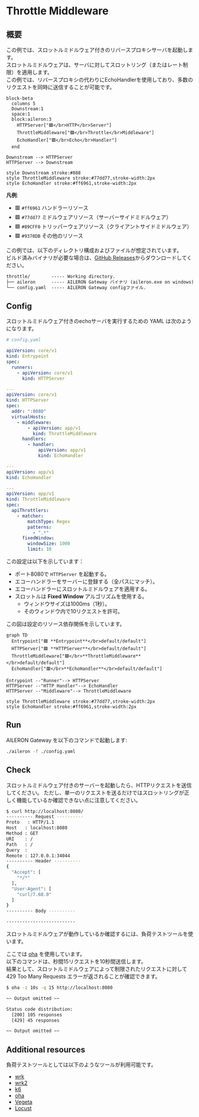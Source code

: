 # Throttle Middleware

## 概要

この例では、スロットルミドルウェア付きのリバースプロキシサーバを起動します。  
スロットルミドルウェアは、サーバに対してスロットリング（またはレート制限）を適用します。  
この例では、リバースプロキシの代わりにEchoHandlerを使用しており、多数のリクエストを同時に送信することが可能です。

```mermaid
block-beta
  columns 5
  Downstream:1
  space:1
  block:aileron:3
    HTTPServer["🟪</br>HTTP</br>Server"]
    ThrottleMiddleware["🟩</br>Throttle</br>Middleware"]
    EchoHandler["🟥</br>Echo</br>Handler"]
  end

Downstream --> HTTPServer
HTTPServer --> Downstream

style Downstream stroke:#888
style ThrottleMiddleware stroke:#77dd77,stroke-width:2px
style EchoHandler stroke:#ff6961,stroke-width:2px
```

**凡例**:

- 🟥 `#ff6961` ハンドラーリソース  
- 🟩 `#77dd77` ミドルウェアリソース（サーバーサイドミドルウェア）  
- 🟦 `#89CFF0` トリッパーウェアリソース（クライアントサイドミドルウェア）  
- 🟪 `#9370DB` その他のリソース  

この例では、以下のディレクトリ構成およびファイルが想定されています。  
ビルド済みバイナリが必要な場合は、[GitHub Releases](https://github.com/aileron-gateway/aileron-gateway/releases)からダウンロードしてください。

```txt
throttle/        ----- Working directory.
├── aileron      ----- AILERON Gateway バイナリ (aileron.exe on windows).
└── config.yaml  ----- AILERON Gateway configファイル.
```

## Config

スロットルミドルウェア付きのechoサーバを実行するための YAML は次のようになります。

```yaml
# config.yaml

apiVersion: core/v1
kind: Entrypoint
spec:
  runners:
    - apiVersion: core/v1
      kind: HTTPServer

---
apiVersion: core/v1
kind: HTTPServer
spec:
  addr: ":8080"
  virtualHosts:
    - middleware:
        - apiVersion: app/v1
          kind: ThrottleMiddleware
      handlers:
        - handler:
            apiVersion: app/v1
            kind: EchoHandler

---
apiVersion: app/v1
kind: EchoHandler

---
apiVersion: app/v1
kind: ThrottleMiddleware
spec:
  apiThrottlers:
    - matcher:
        matchType: Regex
        patterns:
          - ".*"
      fixedWindow:
        windowSize: 1000
        limit: 10
```

この設定は以下を示しています：

- ポート8080で `HTTPServer` を起動する。
- エコーハンドラーをサーバーに登録する（全パスにマッチ）。
- エコーハンドラーにスロットルミドルウェアを適用する。
- スロットルは **Fixed Window** アルゴリズムを使用する。
  - ウィンドウサイズは1000ms（1秒）。
  - そのウィンドウ内で10リクエストを許可。

この図は設定のリソース依存関係を示しています。

```mermaid
graph TD
  Entrypoint["🟪 **Entrypoint**</br>default/default"]
  HTTPServer["🟪 **HTTPServer**</br>default/default"]
  ThrottleMiddleware["🟩</br>**ThrottleMiddleware**</br>default/default"]
  EchoHandler["🟥</br>**EchoHandler**</br>default/default"]

Entrypoint --"Runner"--> HTTPServer
HTTPServer --"HTTP Handler"--> EchoHandler
HTTPServer --"Middleware"--> ThrottleMiddleware

style ThrottleMiddleware stroke:#77dd77,stroke-width:2px
style EchoHandler stroke:#ff6961,stroke-width:2px
```

## Run

AILERON Gateway を以下のコマンドで起動します:

```bash
./aileron -f ./config.yaml
```

## Check

スロットルミドルウェア付きのサーバーを起動したら、HTTPリクエストを送信してください。
ただし、単一のリクエストを送るだけではスロットリングが正しく機能しているか確認できない点に注意してください。

```bash
$ curl http://localhost:8080/
---------- Request ----------
Proto   : HTTP/1.1
Host   : localhost:8080
Method : GET
URI    : /
Path   : /
Query  :
Remote : 127.0.0.1:34044
---------- Header ----------
{
  "Accept": [
    "*/*"
  ],
  "User-Agent": [
    "curl/7.68.0"
  ]
}
---------- Body ----------

--------------------------
```

スロットルミドルウェアが動作しているか確認するには、負荷テストツールを使います。

ここでは [oha](https://github.com/hatoo/oha) を使用しています。  
以下のコマンドは、秒間15リクエストを10秒間送信します。  
結果として、スロットルミドルウェアによって制限されたリクエストに対して 429 Too Many Requests エラーが返されることが確認できます。

```bash
$ oha -z 10s -q 15 http://localhost:8080

~~ Output omitted ~~

Status code distribution:
  [200] 105 responses
  [429] 45 responses

~~ Output omitted ~~
```

## Additional resources

負荷テストツールとしては以下のようなツールが利用可能です。

- [wrk](https://github.com/wg/wrk)
- [wrk2](https://github.com/giltene/wrk2)
- [k6](https://github.com/grafana/k6)
- [oha](https://github.com/hatoo/oha)
- [Vegeta](https://github.com/tsenart/vegeta)
- [Locust](https://github.com/locustio/locust)

